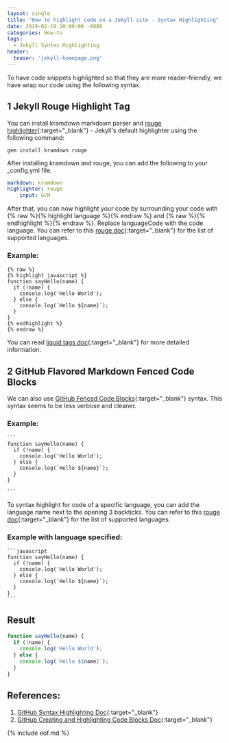 ```yaml
---
layout: single
title: "How to highlight code on a Jekyll site - Syntax Highlighting"
date: 2019-02-19 20:00:00 -0800
categories: How-to
tags:
  - Jekyll Syntax Highlighting
header: 
  teaser: 'jekyll-homepage.png'
---
```

To have code snippets highlighted so that they are more reader-friendly, we have wrap our code using the following syntax.

## 1 Jekyll Rouge Highlight Tag
You can install kramdown markdown parser and [rouge highlighter](http://rouge.jneen.net/){:target="_blank"} - Jekyll's default highlighter using the following command:
```
gem install kramdown rouge
```

After installing kramdown and rouge, you can add the following to your _config.yml file.
```yaml
markdown: kramdown
highlighter: rouge
    input: GFM
```

After that, you can now highlight your code by surrounding your code with {% raw %}{% highlight language %}{% endraw %} and {% raw %}{% endhighlight %}{% endraw %}. Replace languageCode with the code language. You can refer to this [rouge doc](https://github.com/jneen/rouge/wiki/List-of-supported-languages-and-lexers){:target="_blank"} for the list of supported languages.

### Example:
<pre class='code'>
<code>{% raw %}
{% highlight javascript %}
function sayHello(name) {
  if (!name) {
    console.log('Hello World');
  } else {
    console.log(`Hello ${name}`);
  }  
}  
{% endhighlight %}
{% endraw %}</code>
</pre>

You can read [liquid tags doc](https://jekyllrb.com/docs/liquid/tags/){:target="_blank"} for more detailed information.

## 2 GitHub Flavored Markdown Fenced Code Blocks
We can also use [GitHub Fenced Code Blocks](https://help.github.com/articles/creating-and-highlighting-code-blocks/){:target="_blank"} syntax. This syntax seems to be less verbose and cleaner. 

### Example:
<pre class='code'>
<code>```
function sayHello(name) {
  if (!name) {
    console.log('Hello World');
  } else {
    console.log(`Hello ${name}`);
  }
}

```</code>
</pre>

To syntax highlight for code of a specific language, you can add the language name next to the opening 3 backticks. You can refer to this [rouge doc](https://github.com/jneen/rouge/wiki/List-of-supported-languages-and-lexers){:target="_blank"} for the list of supported languages.

### Example with language specified:
<pre class='code'>
<code>```javascript
function sayHello(name) {
  if (!name) {
    console.log('Hello World');
  } else {
    console.log(`Hello ${name}`);
  }
}
```</code>
</pre>

## Result
```javascript
function sayHello(name) {
  if (!name) {
    console.log('Hello World');
  } else {
    console.log(`Hello ${name}`);
  }
}
```

## References:
1. [GitHub Syntax Highlighting Doc](https://help.github.com/articles/using-syntax-highlighting-on-github-pages/){:target="_blank"}
2. [GitHub Creating and Highlighting Code Blocks Doc](https://help.github.com/articles/creating-and-highlighting-code-blocks/){:target="_blank"}

{% include eof.md %}